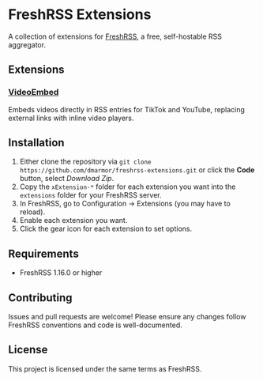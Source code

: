 # FreshRSS Extensions

A collection of extensions for [FreshRSS](https://freshrss.org/), a free, self-hostable RSS aggregator.

## Extensions

### [VideoEmbed](xExtension-VideoEmbed/README.md)

Embeds videos directly in RSS entries for TikTok and YouTube, replacing external links with inline video players.

## Installation

1. Either clone the repository via `git clone https://github.com/dmarmor/freshrss-extensions.git` or click the **Code** button, select *Download Zip*.
2. Copy the `xExtension-*` folder for each extension you want into the `extensions` folder for your FreshRSS server.
3. In FreshRSS, go to Configuration → Extensions (you may have to reload).
4. Enable each extension you want.
5. Click the gear icon for each extension to set options.

## Requirements
- FreshRSS 1.16.0 or higher

## Contributing
Issues and pull requests are welcome! Please ensure any changes follow FreshRSS conventions and code is well-documented.

## License
This project is licensed under the same terms as FreshRSS.
